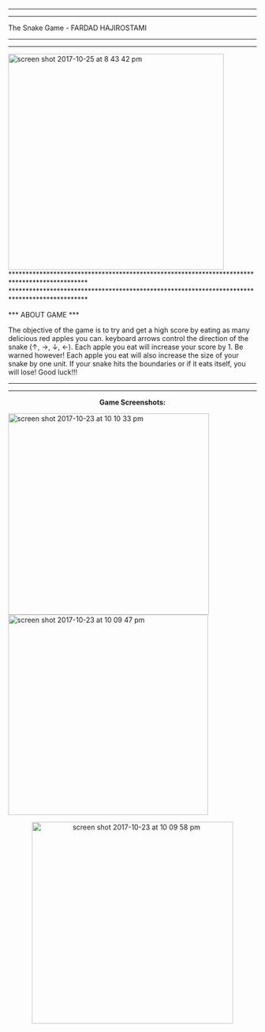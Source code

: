 **********************************************************************************************
**********************************************************************************************
The Snake Game - FARDAD HAJIROSTAMI
**********************************************************************************************
**********************************************************************************************
<img width="437" alt="screen shot 2017-10-25 at 8 43 42 pm" src="https://user-images.githubusercontent.com/5751399/32029906-61bab016-b9c5-11e7-8b69-79c9dbeb3167.png">
**********************************************************************************************
**********************************************************************************************

*** ABOUT GAME ***

The objective of the game is to try and get a high score by eating as many delicious red apples you can. keyboard arrows control the direction of the snake (↑, →, ↓, ←).  Each apple you eat will increase your score by 1. Be warned however! Each apple you eat will also  increase the size of your snake by one unit. If your snake hits the boundaries or if it eats itself, you will lose! Good luck!!!

**********************************************************************************************
**********************************************************************************************

<p align="center" ><b>Game Screenshots:</b></p>

<img width="407" alt="screen shot 2017-10-23 at 10 10 33 pm" src="https://user-images.githubusercontent.com/5751399/32029933-90e93bf0-b9c5-11e7-91e4-68644390765f.png">     <img width="405" alt="screen shot 2017-10-23 at 10 09 47 pm" src="https://user-images.githubusercontent.com/5751399/32029935-93bef70c-b9c5-11e7-9851-6b965d7a6a5a.png">
<p align="center"><img width="408" alt="screen shot 2017-10-23 at 10 09 58 pm" padding-left="400" src="https://user-images.githubusercontent.com/5751399/32029941-9a09a558-b9c5-11e7-9557-81ac88e8cea4.png"></p>

